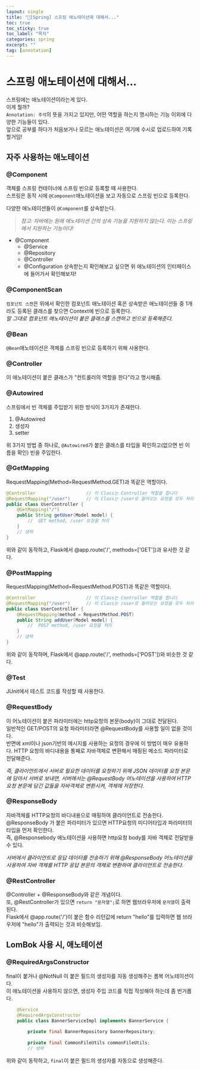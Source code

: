```yaml
---
layout: single
title: "📘[Spring] 스프링 애노테이션에 대해서..."
toc: true
toc_sticky: true
toc_label: "목차"
categories: spring
excerpt: ""
tag: [annotation]
---
```


# 스프링 애노테이션에 대해서...
스프링에는 애노테이션이라는게 있다.  
이게 뭘까?  
`Annotation: 주석`의 뜻을 가지고 있지만, 어떤 역할을 하는지 명시하는 기능 이외에 다양한 기능들이 있다.  
앞으로 공부를 하다가 처음보거나 모르는 애노테이션은 여기에 수시로 업로드하여 기록할거임!    

## 자주 사용하는 애노테이션

### @Component
객체를 스프링 컨테이너에 스프링 빈으로 등록할 때 사용한다.  
스프링은 동작 시에 `@Component`애노테이션을 보고 자동으로 스프링 빈으로 등록한다.

다양한 애노테이션들이 `@Component`를 상속받는다.  
>*참고: 자바에는 원래 애노테이션 간의 상속 기능을 지원하지 않는다. 이는 스프링에서 지원하는 기능이다!*

- @Component
  - @Service
  - @Repository
  - @Controller
  - @Configuration
상속받는지 확인해보고 싶으면 위 애노테이션의 인터페이스에 들어가서 확인해보자!  

### @ComponentScan
`컴포넌트 스캔`은 위에서 확인한 컴포넌트 애노테이션 혹은 상속받은 애노테이션들 중 1개라도 등록된 클래스를 찾으면 Context에 빈으로 등록한다.  
*말 그대로 컴포넌트 애노테이션이 붙은 클래스를 스캔하고 빈으로 등록해준다.*  


### @Bean
`@Bean`애노테이션은 객체를 스프링 빈으로 등록하기 위해 사용한다.  

### @Controller
이 애노테이션이 붙은 클래스가 "컨트롤러의 역할을 한다"라고 명시해줌.  

### @Autowired
스프링에서 빈 객체를 주입받기 위한 방식이 3가지가 존재한다.  
1. @Autowired
2. 생성자
3. setter

위 3가지 방법 중 하나로, `@Autowired`가 붙은 클래스를 타입을 확인하고(없으면 빈 이름을 확인) 빈을 주입한다.  

### @GetMapping
RequestMapping(Method=RequestMethod.GET)과 똑같은 역할이다.  
```java
@Controller                   // 이 Class는 Controller 역할을 합니다
@RequestMapping("/user")      // 이 Class는 /user로 들어오는 요청을 모두 처리합니다.
public class UserController {
    @GetMapping("/")
    public String getUser(Model model) {
        //  GET method, /user 요청을 처리
    }
    // 생략
}
```  
위와 같이 동작하고, Flask에서 @app.route('/', methods=['GET'])과 유사한 것 같다.  

### @PostMapping
RequestMapping(Method=RequestMethod.POST)과 똑같은 역할이다.  
```java
@Controller                   // 이 Class는 Controller 역할을 합니다
@RequestMapping("/user")      // 이 Class는 /user로 들어오는 요청을 모두 처리합니다.
public class UserController {
    @RequestMapping(method = RequestMethod.POST)
    public String addUser(Model model) {
        //  POST method, /user 요청을 처리
    }
    // 생략
}
```  
위와 같이 동작하며, Flask에서 @app.route('/', methods=['POST'])와 비슷한 것 같다.   

### @Test
JUnit에서 테스트 코드를 작성할 때 사용한다.

### @RequestBody
이 어노테이션이 붙은 파라미터에는 http요청의 본문(body)이 그대로 전달된다.  
일반적인 GET/POST의 요청 파라미터라면 @RequestBody를 사용할 일이 없을 것이다.   
반면에 xml이나 json기반의 메시지를 사용하는 요청의 경우에 이 방법이 매우 유용하다.
HTTP 요청의 바디내용을 통째로 자바객체로 변환해서 매핑된 메소드 파라미터로 전달해준다.

*즉, 클라이언트에서 서버로 필요한 데이터를 요청하기 위해 JSON 데이터를 요청 본문에 담아서 서버로 보내면, 서버에서는 @RequestBody 어노테이션을 사용하여 HTTP 요청 본문에 담긴 값들을 자바객체로 변환시켜, 객체에 저장한다.*

### @ResponseBody
자바객체를 HTTP요청의 바디내용으로 매핑하여 클라이언트로 전송한다.  
@ResponseBody 가 붙은 파라미터가 있으면 HTTP요청의 미디어타입과 파라미터의 타입을 먼저 확인한다.  
즉, @Responsebody 애노테이션을 사용하면 http요청 body를 자바 객체로 전달받을 수 있다.

*서버에서 클라이언트로 응답 데이터를 전송하기 위해 @ResponseBody 어노테이션을 사용하여 자바 객체를 HTTP 응답 본문의 객체로 변환하여 클라이언트로 전송한다.*


### @RestController
@Controller + @ResponseBody와 같은 개념이다.  
또, @RestController가 있으면 `return "문자열";`로 하면 웹브라우저에 `문자열`이 출력된다.  
Flask에서 @app.route('/')이 붙은 함수 리턴값에 return "hello"를 입력하면 웹 브라우저에 "hello"가 출력되는 것과 비슷해보임.  

## LomBok 사용 시, 애노테이션
### @RequiredArgsConstructor
final이 붙거나 @NotNull 이 붙은 필드의 생성자를 자동 생성해주는 롬복 어노테이션이다.  
이 애노테이션을 사용하지 않으면, 생성자 주입 코드를 직접 작성해야 하는데 좀 번거롭다.  
```java
    @Service
    @RequiredArgsConstructor
    public class BannerServiceImpl implements BannerService {
    
        private final BannerRepository bannerRepository;
    
        private final CommonFileUtils commonFileUtils;
        // 생략
```
위와 같이 동작하고, `final`이 붙은 필드의 생성자를 자동으로 생성해준다.  
